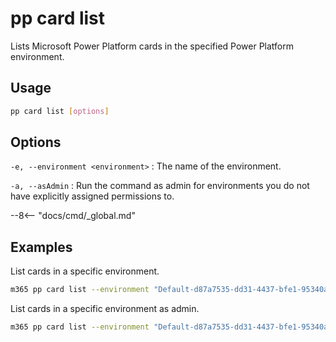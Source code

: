 # pp card list

Lists Microsoft Power Platform cards in the specified Power Platform environment.

## Usage

```sh
pp card list [options]
```

## Options

`-e, --environment <environment>`
: The name of the environment.

`-a, --asAdmin`
: Run the command as admin for environments you do not have explicitly assigned permissions to.

--8<-- "docs/cmd/_global.md"

## Examples

List cards in a specific environment.

```sh
m365 pp card list --environment "Default-d87a7535-dd31-4437-bfe1-95340acd55c5"
```

List cards in a specific environment as admin.

```sh
m365 pp card list --environment "Default-d87a7535-dd31-4437-bfe1-95340acd55c5" --asAdmin
```
